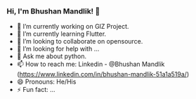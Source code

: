 ### Hi, I'm Bhushan Mandlik! 👋

- 🔭 I’m currently working on GIZ Project.
- 🌱 I’m currently learning Flutter.
- 👯 I’m looking to collaborate on opensource.
- 🤔 I’m looking for help with ...
- 💬 Ask me about python.
- 📫 How to reach me: Linkedin - @Bhushan Mandlik (https://www.linkedin.com/in/bhushan-mandlik-51a1a519a/)
- 😄 Pronouns: He/His
- ⚡ Fun fact: ...
